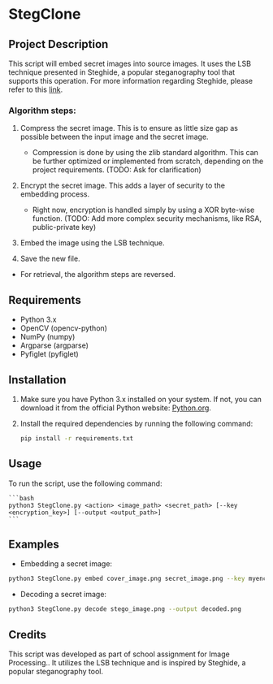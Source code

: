 # StegClone

## Project Description

This script will embed secret images into source images. It uses the LSB technique presented in Steghide, a popular steganography tool that supports this operation. For more information regarding Steghide, please refer to this [link](https://github.com/StefanoDeVuono/steghide).

### Algorithm steps:
1. Compress the secret image. This is to ensure as little size gap as possible between the input image and the secret image.
   - Compression is done by using the zlib standard algorithm. This can be further optimized or implemented from scratch, depending on the project requirements. (TODO: Ask for clarification)

2. Encrypt the secret image. This adds a layer of security to the embedding process.
   - Right now, encryption is handled simply by using a XOR byte-wise function. (TODO: Add more complex security mechanisms, like RSA, public-private key)

3. Embed the image using the LSB technique.

4. Save the new file.

* For retrieval, the algorithm steps are reversed.


## Requirements

- Python 3.x
- OpenCV (opencv-python)
- NumPy (numpy)
- Argparse (argparse)
- Pyfiglet (pyfiglet)



## Installation

1. Make sure you have Python 3.x installed on your system. If not, you can download it from the official Python website: [Python.org](https://www.python.org/downloads/).

2. Install the required dependencies by running the following command:

   ```bash
   pip install -r requirements.txt
   ```

## Usage

To run the script, use the following command:

    ```bash
    python3 StegClone.py <action> <image_path> <secret_path> [--key <encryption_key>] [--output <output_path>]
    ```



## Examples

- Embedding a secret image:

```bash
python3 StegClone.py embed cover_image.png secret_image.png --key myencryptionkey --output stego_image.png
```

- Decoding a secret image:
```bash
python3 StegClone.py decode stego_image.png --output decoded.png
```


## Credits

This script was developed as part of school assignment for Image Processing.. It utilizes the LSB technique and is inspired by Steghide, a popular steganography tool. 
